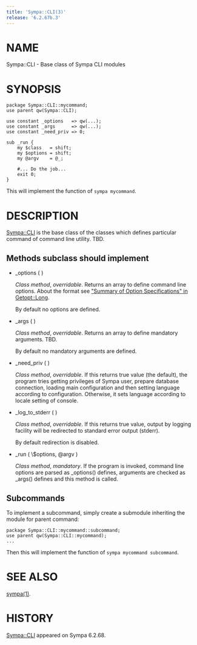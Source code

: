 ```yaml
---
title: 'Sympa::CLI(3)'
release: '6.2.67b.3'
---
```


# NAME

Sympa::CLI - Base class of Sympa CLI modules

# SYNOPSIS

    package Sympa::CLI::mycommand;
    use parent qw(Sympa::CLI);
    
    use constant _options   => qw(...);
    use constant _args      => qw(...);
    use constant _need_priv => 0;
    
    sub _run {
        my $class   = shift;
        my $options = shift;
        my @argv    = @_;
    
        #... Do the job...
        exit 0;
    }

This will implement the function of `sympa mycommand`.

# DESCRIPTION

[Sympa::CLI](./Sympa-CLI.3.md) is the base class of the classes which defines particular
command of command line utility.
TBD.

## Methods subclass should implement

- \_options ( )

    _Class method_, _overridable_.
    Returns an array to define command line options.
    About the format see ["Summary of Option Specifications" in Getopt::Long](https://metacpan.org/pod/Getopt%3A%3ALong#Summary-of-Option-Specifications).

    By default no options are defined.

- \_args ( )

    _Class method_, _overridable_.
    Returns an array to define mandatory arguments.
    TBD.

    By default no mandatory arguments are defined.

- \_need\_priv ( )

    _Class method_, _overridable_.
    If this returns true value (the default), the program tries getting privileges
    of Sympa user, prepare database connection, loading main configuration
    and then setting language according to configuration.
    Otherwise, it sets language according to locale setting of console.

- \_log\_to\_stderr ( )

    _Class method_, _overridable_.
    If this returns true value, output by logging facility will be redirected
    to standard error output (stderr).

    By default redirection is disabled.

- \_run ( \\$options, @argv )

    _Class method_, _mandatory_.
    If the program is invoked, command line options are parsed as \_options()
    defines, arguments are checked as \_args() defines and this method is called.

## Subcommands

To implement a subcommand, simply create a submodule inheriting the module
for parent command:

    package Sympa::CLI::mycommand::subcommand;
    use parent qw(Sympa::CLI::mycommand);
    ...

Then this will implement the function of `sympa mycommand subcommand`.

# SEE ALSO

[sympa(1)](./sympa.1.md).

# HISTORY

[Sympa::CLI](./Sympa-CLI.3.md) appeared on Sympa 6.2.68.
